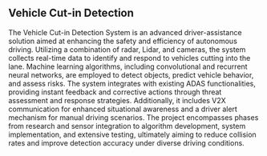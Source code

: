 ## Vehicle Cut-in Detection

The Vehicle Cut-in Detection System is an advanced driver-assistance solution aimed at enhancing the safety and efficiency of autonomous driving. Utilizing a combination of radar, Lidar, and cameras, the system collects real-time data to identify and respond to vehicles cutting into the lane. Machine learning algorithms, including convolutional and recurrent neural networks, are employed to detect objects, predict vehicle behavior, and assess risks. The system integrates with existing ADAS functionalities, providing instant feedback and corrective actions through threat assessment and response strategies. Additionally, it includes V2X communication for enhanced situational awareness and a driver alert mechanism for manual driving scenarios. The project encompasses phases from research and sensor integration to algorithm development, system implementation, and extensive testing, ultimately aiming to reduce collision rates and improve detection accuracy under diverse driving conditions.

